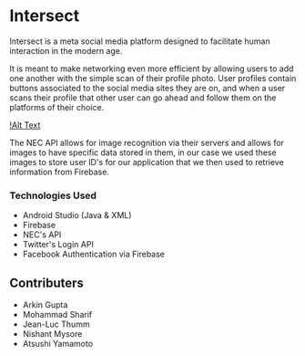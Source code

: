 # Intersect

Intersect is a meta social media platform designed to facilitate human interaction in the modern age.

It is meant to make networking even more efficient by allowing users to add one another with the simple scan of their profile photo. User profiles contain buttons associated to the social media sites they are on, and when a user scans their profile that other user can go ahead and follow them on the platforms of their choice.

[!Alt Text](http://imgur.com/a/7xJyl)


The NEC API allows for image recognition via their servers and allows for images to have specific data stored in them, in our case we used these images to store user ID's for our application that we then used to retrieve information from Firebase.


### Technologies Used
- Android Studio (Java & XML)
- Firebase
- NEC's API
- Twitter's Login API
- Facebook Authentication via Firebase

## Contributers
- Arkin Gupta
- Mohammad Sharif
- Jean-Luc Thumm
- Nishant Mysore
- Atsushi Yamamoto
